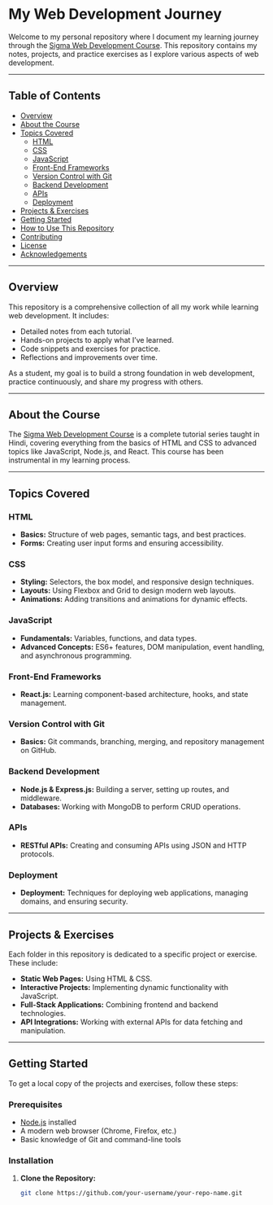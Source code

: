 # My Web Development Journey

Welcome to my personal repository where I document my learning journey through the [Sigma Web Development Course](https://www.youtube.com/playlist?list=PLu0W_9lII9agq5TrH9XLIKQvv0iaF2X3w). This repository contains my notes, projects, and practice exercises as I explore various aspects of web development.

---

## Table of Contents
- [Overview](#overview)
- [About the Course](#about-the-course)
- [Topics Covered](#topics-covered)
  - [HTML](#html)
  - [CSS](#css)
  - [JavaScript](#javascript)
  - [Front-End Frameworks](#front-end-frameworks)
  - [Version Control with Git](#version-control-with-git)
  - [Backend Development](#backend-development)
  - [APIs](#apis)
  - [Deployment](#deployment)
- [Projects & Exercises](#projects--exercises)
- [Getting Started](#getting-started)
- [How to Use This Repository](#how-to-use-this-repository)
- [Contributing](#contributing)
- [License](#license)
- [Acknowledgements](https://www.youtube.com/@CodeWithHarry)

---

## Overview

This repository is a comprehensive collection of all my work while learning web development. It includes:
- Detailed notes from each tutorial.
- Hands-on projects to apply what I’ve learned.
- Code snippets and exercises for practice.
- Reflections and improvements over time.

As a student, my goal is to build a strong foundation in web development, practice continuously, and share my progress with others.

---

## About the Course

The [Sigma Web Development Course](https://www.youtube.com/playlist?list=PLu0W_9lII9agq5TrH9XLIKQvv0iaF2X3w) is a complete tutorial series taught in Hindi, covering everything from the basics of HTML and CSS to advanced topics like JavaScript, Node.js, and React. This course has been instrumental in my learning process.

---

## Topics Covered

### HTML
- **Basics:** Structure of web pages, semantic tags, and best practices.
- **Forms:** Creating user input forms and ensuring accessibility.

### CSS
- **Styling:** Selectors, the box model, and responsive design techniques.
- **Layouts:** Using Flexbox and Grid to design modern web layouts.
- **Animations:** Adding transitions and animations for dynamic effects.

### JavaScript
- **Fundamentals:** Variables, functions, and data types.
- **Advanced Concepts:** ES6+ features, DOM manipulation, event handling, and asynchronous programming.

### Front-End Frameworks
- **React.js:** Learning component-based architecture, hooks, and state management.

### Version Control with Git
- **Basics:** Git commands, branching, merging, and repository management on GitHub.

### Backend Development
- **Node.js & Express.js:** Building a server, setting up routes, and middleware.
- **Databases:** Working with MongoDB to perform CRUD operations.

### APIs
- **RESTful APIs:** Creating and consuming APIs using JSON and HTTP protocols.

### Deployment
- **Deployment:** Techniques for deploying web applications, managing domains, and ensuring security.

---

## Projects & Exercises

Each folder in this repository is dedicated to a specific project or exercise. These include:
- **Static Web Pages:** Using HTML & CSS.
- **Interactive Projects:** Implementing dynamic functionality with JavaScript.
- **Full-Stack Applications:** Combining frontend and backend technologies.
- **API Integrations:** Working with external APIs for data fetching and manipulation.

---

## Getting Started

To get a local copy of the projects and exercises, follow these steps:

### Prerequisites
- [Node.js](https://nodejs.org/en/) installed
- A modern web browser (Chrome, Firefox, etc.)
- Basic knowledge of Git and command-line tools

### Installation
1. **Clone the Repository:**
   ```bash
   git clone https://github.com/your-username/your-repo-name.git
